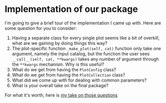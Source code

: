 # Implementation of our package

I'm going to give a brief tour of the implementation I came up with.  Here are some question for you to consider:

1. Having a separate class for every single plot seems like a bit of overkill, what are we gaining by doing things this way?
2. The plot-specific function `_make_plot(self, cat)` function only take one argument, namely the input catalog, but the function the user sees `__call__(self, cat, **kwargs)` takes any number of argument through the `**kwargs` mechanism.  Why is this useful? 
3. What do we get from having the `PlotConfig` class?
4. What do we get from having the `PlotCollection` class?
5. What did we come up with for dealing with common parameters?
6. What is your overall take on the final package?

For what it's worth, here is [my take on those questions](04_answers.md)


<!--  LocalWords:  kwargs kwargs 04_answers.md
 -->
